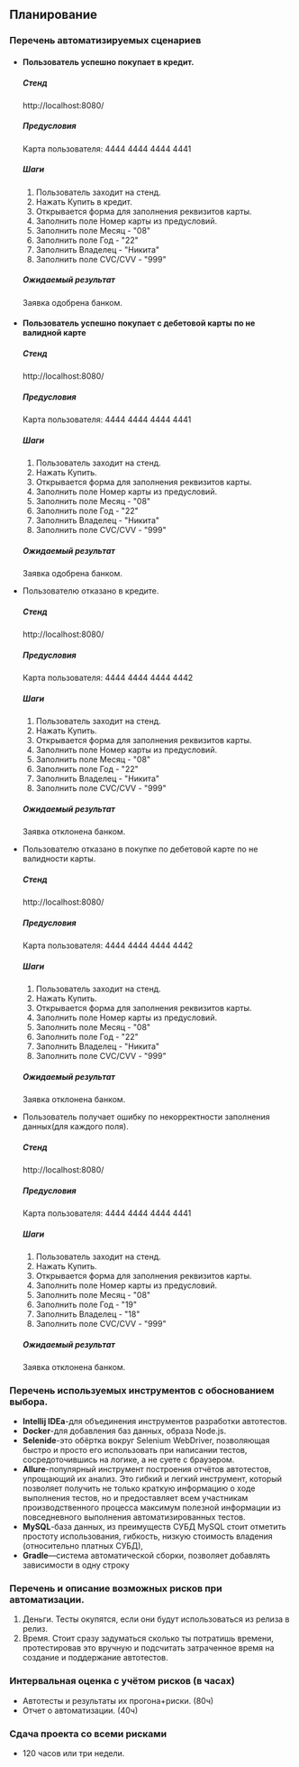 ## Планирование

### Перечень автоматизируемых сценариев 
* #### Пользователь успешно покупает в кредит.
   ##### Стенд
   http://localhost:8080/

   ##### Предусловия
   Карта пользователя: 4444 4444 4444 4441
   
   ##### Шаги
   1. Пользователь заходит на стенд.
   1. Нажать Купить в кредит.
   1. Открывается форма для заполнения реквизитов карты.
   1. Заполнить поле Номер карты из предусловий.
   1. Заполнить поле Месяц - "08"
   1. Заполнить поле Год - "22"
   1. Заполнить Владелец - "Никита"
   1. Заполнить поле CVC/CVV - "999"
   
   ##### Ожидаемый результат
   Заявка одобрена банком.
  
* #### Пользователь успешно покупает с дебетовой карты по не валидной карте
  ##### Стенд
  http://localhost:8080/

  ##### Предусловия
  Карта пользователя: 4444 4444 4444 4441

  ##### Шаги
    1. Пользователь заходит на стенд.
    1. Нажать Купить.
    1. Открывается форма для заполнения реквизитов карты.
    1. Заполнить поле Номер карты из предусловий.
    1. Заполнить поле Месяц - "08"
    1. Заполнить поле Год - "22"
    1. Заполнить Владелец - "Никита"
    1. Заполнить поле CVC/CVV - "999"

  ##### Ожидаемый результат
  Заявка одобрена банком.
  
* Пользователю отказано в кредите.
  ##### Стенд
  http://localhost:8080/

  ##### Предусловия
  Карта пользователя: 4444 4444 4444 4442

  ##### Шаги
    1. Пользователь заходит на стенд.
    1. Нажать Купить.
    1. Открывается форма для заполнения реквизитов карты.
    1. Заполнить поле Номер карты из предусловий.
    1. Заполнить поле Месяц - "08"
    1. Заполнить поле Год - "22"
    1. Заполнить Владелец - "Никита"
    1. Заполнить поле CVC/CVV - "999"

  ##### Ожидаемый результат
  Заявка отклонена банком.

* Пользователю отказано в покупке по дебетовой карте по не валидности карты.

  ##### Стенд
  http://localhost:8080/

  ##### Предусловия
  Карта пользователя: 4444 4444 4444 4442

  ##### Шаги
    1. Пользователь заходит на стенд.
    1. Нажать Купить.
    1. Открывается форма для заполнения реквизитов карты.
    1. Заполнить поле Номер карты из предусловий.
    1. Заполнить поле Месяц - "08"
    1. Заполнить поле Год - "22"
    1. Заполнить Владелец - "Никита"
    1. Заполнить поле CVC/CVV - "999"

  ##### Ожидаемый результат
  Заявка отклонена банком.
  
* Пользователь получает ошибку по некорректности заполнения данных(для каждого поля).
  ##### Стенд
  http://localhost:8080/

  ##### Предусловия
  Карта пользователя: 4444 4444 4444 4441

  ##### Шаги
    1. Пользователь заходит на стенд.
    1. Нажать Купить.
    1. Открывается форма для заполнения реквизитов карты.
    1. Заполнить поле Номер карты из предусловий.
    1. Заполнить поле Месяц - "08"
    1. Заполнить поле Год - "19"
    1. Заполнить Владелец - "18"
    1. Заполнить поле CVC/CVV - "999"

  ##### Ожидаемый результат
  Заявка отклонена банком.

 ### Перечень используемых инструментов с обоснованием выбора.
 * **Intellij IDEa**-для объединения инструментов разработки автотестов.
 * **Docker**-для добавления баз данных, образа Node.js.
 * **Selenide**-это обёртка вокруг Selenium WebDriver, 
   позволяющая быстро и просто его использовать при написании тестов, сосредоточившись на логике,
   а не суете с браузером.
 * **Allure**-популярный инструмент построения отчётов автотестов, 
   упрощающий их анализ. Это гибкий и легкий инструмент, который позволяет получить не только краткую информацию 
   о ходе выполнения тестов, но и предоставляет всем участникам производственного процесса максимум полезной информации
   из повседневного выполнения автоматизированных тестов.
 * **MySQL**-база данных, из преимуществ СУБД MySQL стоит отметить простоту использования, гибкость,
   низкую стоимость владения (относительно платных СУБД),
 * **Gradle**—система автоматической сборки, позволяет добавлять зависимости в одну строку

### Перечень и описание возможных рисков при автоматизации.
1. Деньги. Тесты окупятся, если они будут использоваться из релиза в релиз.
2. Время. Стоит сразу задуматься сколько ты потратишь времени, протестировав это вручную и подсчитать
затраченное время на создание и поддержание автотестов.

### Интервальная оценка с учётом рисков (в часах) 
* Автотесты и результаты их прогона+риски. (80ч) 
* Отчет о автоматизации. (40ч)
### Сдача проекта со всеми рисками
* 120 часов или три недели.

